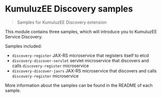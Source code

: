# KumuluzEE Discovery samples

> Samples for KumuluzEE Discovery extension

This module contains three samples, which will introduce you to KumuluzEE
Service Discovery.

Samples included:
- `discovery-register` JAX-RS microservice that registers itself to etcd
- `discovery-discover-servlet` servlet microservice that discovers
and calls `discovery-register` microservice
- `discovery-discover-jaxrs` JAX-RS microservice that discovers
and calls `discovery-register` microservice

More information about the samples can be found in the README of each sample.

